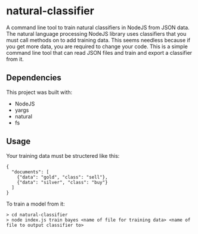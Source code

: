 # natural-classifier
A command line tool to train natural classifiers in NodeJS from JSON data.
The natural language processing NodeJS library uses classifiers that you must call methods on to add training data. This seems needless because if you get more data, you are required to change your code. This is a simple command line tool that can read JSON files and train and export a classifier from it.

## Dependencies
This project was built with:
* NodeJS
* yargs
* natural
* fs

## Usage
Your training data must be structered like this:
```
{
  "documents": [
    {"data": "gold", "class": "sell"},
    {"data": "silver", "class": "buy"}
  ]
}
```
To train a model from it:
```
> cd natural-classifier
> node index.js train bayes <name of file for training data> <name of file to output classifier to>
```
